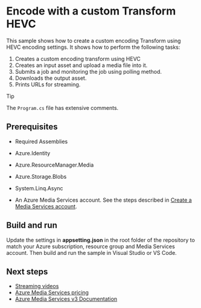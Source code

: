 # Encode with a custom Transform HEVC

This sample shows how to create a custom encoding Transform using HEVC encoding settings. It shows how to perform the following tasks:

1. Creates a custom encoding transform using HEVC
1. Creates an input asset and upload a media file into it.
1. Submits a job and monitoring the job using polling method.
1. Downloads the output asset.
1. Prints URLs for streaming.

> [!TIP]
> The `Program.cs` file has extensive comments.

## Prerequisites

* Required Assemblies

* Azure.Identity
* Azure.ResourceManager.Media
* Azure.Storage.Blobs
* System.Linq.Async

* An Azure Media Services account. See the steps described in [Create a Media Services account](https://docs.microsoft.com/en-us/azure/media-services/latest/account-create-how-to).

## Build and run

Update the settings in **appsetting.json** in the root folder of the repository to match your Azure subscription, resource group and Media Services account.
Then build and run the sample in Visual Studio or VS Code.

## Next steps

* [Streaming videos](https://docs.microsoft.com/en-us/azure/media-services/latest/stream-files-tutorial-with-api)
* [Azure Media Services pricing](https://azure.microsoft.com/pricing/details/media-services/)
* [Azure Media Services v3 Documentation](https://docs.microsoft.com/azure/media-services/latest/)
